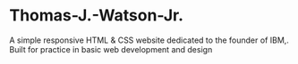 # Thomas-J.-Watson-Jr.
A simple responsive HTML &amp; CSS website dedicated to the founder of IBM,. Built for practice in basic web development and design
